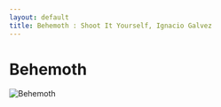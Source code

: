 ```yaml
---
layout: default
title: Behemoth : Shoot It Yourself, Ignacio Galvez
---
```


# Behemoth

![Behemoth](http://assets.farmhouse.co/publishing/1-shoot-it-yourself/images/behemoth-1.jpg)
